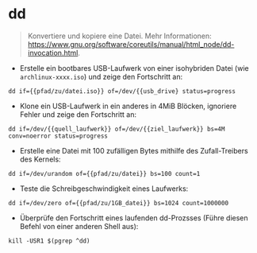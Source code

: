 # dd

> Konvertiere und kopiere eine Datei.
> Mehr Informationen: <https://www.gnu.org/software/coreutils/manual/html_node/dd-invocation.html>.

- Erstelle ein bootbares USB-Laufwerk von einer isohybriden Datei (wie `archlinux-xxxx.iso`) und zeige den Fortschritt an:

`dd if={{pfad/zu/datei.iso}} of=/dev/{{usb_drive} status=progress`

- Klone ein USB-Laufwerk in ein anderes in 4MiB Blöcken, ignoriere Fehler und zeige den Fortschritt an:

`dd if=/dev/{{quell_laufwerk}} of=/dev/{{ziel_laufwerk}} bs=4M conv=noerror status=progress`

- Erstelle eine Datei mit 100 zufälligen Bytes mithilfe des Zufall-Treibers des Kernels:

`dd if=/dev/urandom of={{pfad/zu/datei}} bs=100 count=1`

- Teste die Schreibgeschwindigkeit eines Laufwerks:

`dd if=/dev/zero of={{pfad/zu/1GB_datei}} bs=1024 count=1000000`

- Überprüfe den Fortschritt eines laufenden dd-Prozsses (Führe diesen Befehl von einer anderen Shell aus):

`kill -USR1 $(pgrep ^dd)`
